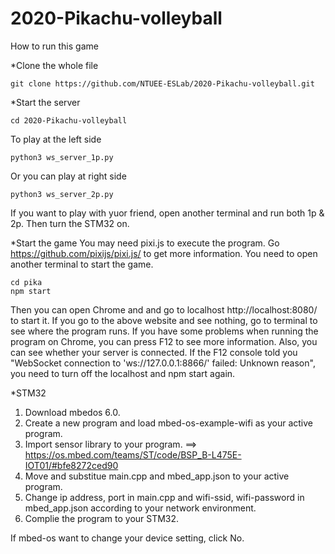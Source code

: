 # 2020-Pikachu-volleyball

How to run this game 

*Clone the whole file

	git clone https://github.com/NTUEE-ESLab/2020-Pikachu-volleyball.git

*Start the server

	cd 2020-Pikachu-volleyball
	
To play at the left side

	python3 ws_server_1p.py
	
Or you can play at right side

	python3 ws_server_2p.py
	
If you want to play with yuor friend, open another terminal and run both 1p & 2p. Then turn the STM32 on.

*Start the game 
You may need pixi.js to execute the program. 
Go https://github.com/pixijs/pixi.js/ to get more information. 
You need to open another terminal to start the game.
	
	cd pika
	npm start
	
Then you can open Chrome and and go to localhost http://localhost:8080/ to start it. 
If you go to the above website and see nothing, go to terminal to see where the program runs. 
If you have some problems when running the program on Chrome, you can press F12 to see more information.
Also, you can see whether your server is connected.
If the F12 console told you "WebSocket connection to 'ws://127.0.0.1:8866/' failed: Unknown reason",
you need to turn off the localhost and npm start again.
	
*STM32

1. Download mbedos 6.0.
2. Create a new program and load mbed-os-example-wifi as your active program.
3. Import sensor library to your program. ==> https://os.mbed.com/teams/ST/code/BSP_B-L475E-IOT01/#bfe8272ced90
4. Move and substitue main.cpp and mbed_app.json to your active program.
5. Change ip address, port in main.cpp and wifi-ssid, wifi-password in mbed_app.json according to your network environment.
6. Complie the program to your STM32.

If mbed-os want to change your device setting, click No.
	
	
	

